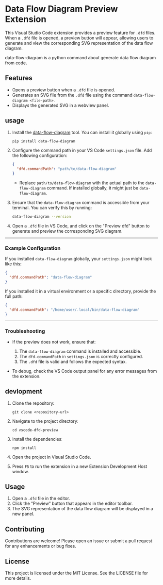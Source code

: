 # Data Flow Diagram Preview Extension

This Visual Studio Code extension provides a preview feature for `.dfd` files. When a `.dfd` file is opened, a preview button will appear, allowing users to generate and view the corresponding SVG representation of the data flow diagram.

data-flow-diagram is a python command about generate data flow diagram from code.

## Features

- Opens a preview button when a `.dfd` file is opened.
- Generates an SVG file from the `.dfd` file using the command `data-flow-diagram <file-path>`.
- Displays the generated SVG in a webview panel.

## usage

1. Install the [data-flow-diagram](https://github.com/pbauermeister/dfd) tool. You can install it globally using `pip`:
   ```bash
   pip install data-flow-diagram
   ```

2. Configure the command path in your VS Code `settings.json` file. Add the following configuration:
   ```json
   {
     "dfd.commandPath": "path/to/data-flow-diagram"
   }
   ```
   - Replace `path/to/data-flow-diagram` with the actual path to the `data-flow-diagram` command. If installed globally, it might just be `data-flow-diagram`.

3. Ensure that the `data-flow-diagram` command is accessible from your terminal. You can verify this by running:
   ```bash
   data-flow-diagram --version
   ```

4. Open a `.dfd` file in VS Code, and click on the "Preview dfd" button to generate and preview the corresponding SVG diagram.

---

### Example Configuration

If you installed `data-flow-diagram` globally, your `settings.json` might look like this:
```json
{
  "dfd.commandPath": "data-flow-diagram"
}
```

If you installed it in a virtual environment or a specific directory, provide the full path:
```json
{
  "dfd.commandPath": "/home/user/.local/bin/data-flow-diagram"
}
```

---

### Troubleshooting

- If the preview does not work, ensure that:
  1. The `data-flow-diagram` command is installed and accessible.
  2. The `dfd.commandPath` in `settings.json` is correctly configured.
  3. The `.dfd` file is valid and follows the expected syntax.

- To debug, check the VS Code output panel for any error messages from the extension.

## devlopment

1. Clone the repository:
   ```
   git clone <repository-url>
   ```

2. Navigate to the project directory:
   ```
   cd vscode-dfd-preview
   ```

3. Install the dependencies:
   ```
   npm install
   ```

4. Open the project in Visual Studio Code.

5. Press `F5` to run the extension in a new Extension Development Host window.

## Usage

1. Open a `.dfd` file in the editor.
2. Click the "Preview" button that appears in the editor toolbar.
3. The SVG representation of the data flow diagram will be displayed in a new panel.

## Contributing

Contributions are welcome! Please open an issue or submit a pull request for any enhancements or bug fixes.

## License

This project is licensed under the MIT License. See the LICENSE file for more details.